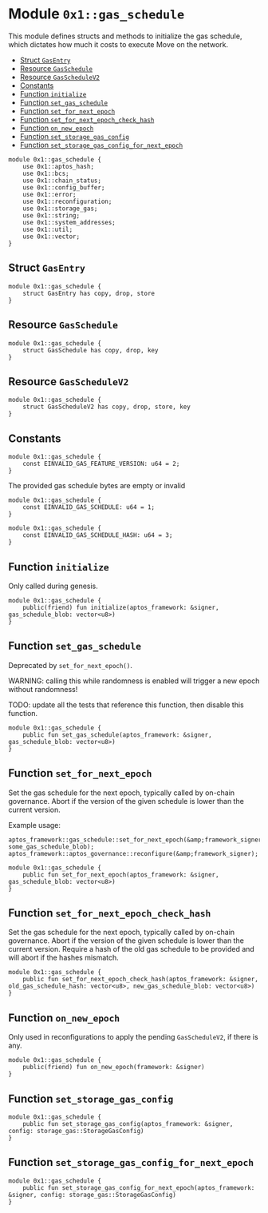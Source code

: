 
<a id="0x1_gas_schedule"></a>

# Module `0x1::gas_schedule`

This module defines structs and methods to initialize the gas schedule, which dictates how much
it costs to execute Move on the network.


-  [Struct `GasEntry`](#0x1_gas_schedule_GasEntry)
-  [Resource `GasSchedule`](#0x1_gas_schedule_GasSchedule)
-  [Resource `GasScheduleV2`](#0x1_gas_schedule_GasScheduleV2)
-  [Constants](#@Constants_0)
-  [Function `initialize`](#0x1_gas_schedule_initialize)
-  [Function `set_gas_schedule`](#0x1_gas_schedule_set_gas_schedule)
-  [Function `set_for_next_epoch`](#0x1_gas_schedule_set_for_next_epoch)
-  [Function `set_for_next_epoch_check_hash`](#0x1_gas_schedule_set_for_next_epoch_check_hash)
-  [Function `on_new_epoch`](#0x1_gas_schedule_on_new_epoch)
-  [Function `set_storage_gas_config`](#0x1_gas_schedule_set_storage_gas_config)
-  [Function `set_storage_gas_config_for_next_epoch`](#0x1_gas_schedule_set_storage_gas_config_for_next_epoch)


```move
module 0x1::gas_schedule {
    use 0x1::aptos_hash;
    use 0x1::bcs;
    use 0x1::chain_status;
    use 0x1::config_buffer;
    use 0x1::error;
    use 0x1::reconfiguration;
    use 0x1::storage_gas;
    use 0x1::string;
    use 0x1::system_addresses;
    use 0x1::util;
    use 0x1::vector;
}
```


<a id="0x1_gas_schedule_GasEntry"></a>

## Struct `GasEntry`



```move
module 0x1::gas_schedule {
    struct GasEntry has copy, drop, store
}
```


<a id="0x1_gas_schedule_GasSchedule"></a>

## Resource `GasSchedule`



```move
module 0x1::gas_schedule {
    struct GasSchedule has copy, drop, key
}
```


<a id="0x1_gas_schedule_GasScheduleV2"></a>

## Resource `GasScheduleV2`



```move
module 0x1::gas_schedule {
    struct GasScheduleV2 has copy, drop, store, key
}
```


<a id="@Constants_0"></a>

## Constants


<a id="0x1_gas_schedule_EINVALID_GAS_FEATURE_VERSION"></a>



```move
module 0x1::gas_schedule {
    const EINVALID_GAS_FEATURE_VERSION: u64 = 2;
}
```


<a id="0x1_gas_schedule_EINVALID_GAS_SCHEDULE"></a>

The provided gas schedule bytes are empty or invalid


```move
module 0x1::gas_schedule {
    const EINVALID_GAS_SCHEDULE: u64 = 1;
}
```


<a id="0x1_gas_schedule_EINVALID_GAS_SCHEDULE_HASH"></a>



```move
module 0x1::gas_schedule {
    const EINVALID_GAS_SCHEDULE_HASH: u64 = 3;
}
```


<a id="0x1_gas_schedule_initialize"></a>

## Function `initialize`

Only called during genesis.


```move
module 0x1::gas_schedule {
    public(friend) fun initialize(aptos_framework: &signer, gas_schedule_blob: vector<u8>)
}
```


<a id="0x1_gas_schedule_set_gas_schedule"></a>

## Function `set_gas_schedule`

Deprecated by `set_for_next_epoch()`.

WARNING: calling this while randomness is enabled will trigger a new epoch without randomness!

TODO: update all the tests that reference this function, then disable this function.


```move
module 0x1::gas_schedule {
    public fun set_gas_schedule(aptos_framework: &signer, gas_schedule_blob: vector<u8>)
}
```


<a id="0x1_gas_schedule_set_for_next_epoch"></a>

## Function `set_for_next_epoch`

Set the gas schedule for the next epoch, typically called by on&#45;chain governance.
Abort if the version of the given schedule is lower than the current version.

Example usage:
```
aptos_framework::gas_schedule::set_for_next_epoch(&amp;framework_signer, some_gas_schedule_blob);
aptos_framework::aptos_governance::reconfigure(&amp;framework_signer);
```


```move
module 0x1::gas_schedule {
    public fun set_for_next_epoch(aptos_framework: &signer, gas_schedule_blob: vector<u8>)
}
```


<a id="0x1_gas_schedule_set_for_next_epoch_check_hash"></a>

## Function `set_for_next_epoch_check_hash`

Set the gas schedule for the next epoch, typically called by on&#45;chain governance.
Abort if the version of the given schedule is lower than the current version.
Require a hash of the old gas schedule to be provided and will abort if the hashes mismatch.


```move
module 0x1::gas_schedule {
    public fun set_for_next_epoch_check_hash(aptos_framework: &signer, old_gas_schedule_hash: vector<u8>, new_gas_schedule_blob: vector<u8>)
}
```


<a id="0x1_gas_schedule_on_new_epoch"></a>

## Function `on_new_epoch`

Only used in reconfigurations to apply the pending `GasScheduleV2`, if there is any.


```move
module 0x1::gas_schedule {
    public(friend) fun on_new_epoch(framework: &signer)
}
```


<a id="0x1_gas_schedule_set_storage_gas_config"></a>

## Function `set_storage_gas_config`



```move
module 0x1::gas_schedule {
    public fun set_storage_gas_config(aptos_framework: &signer, config: storage_gas::StorageGasConfig)
}
```


<a id="0x1_gas_schedule_set_storage_gas_config_for_next_epoch"></a>

## Function `set_storage_gas_config_for_next_epoch`



```move
module 0x1::gas_schedule {
    public fun set_storage_gas_config_for_next_epoch(aptos_framework: &signer, config: storage_gas::StorageGasConfig)
}
```
